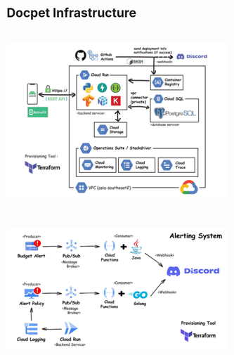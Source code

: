 # Docpet Infrastructure
<br/>
<p align="center">
    <img src="images/backend.jpg"></img>
</p>
<br/>
<br/>
<p align="center">
    <img src="images/alerting.jpg"></img>
</p>
<br/>